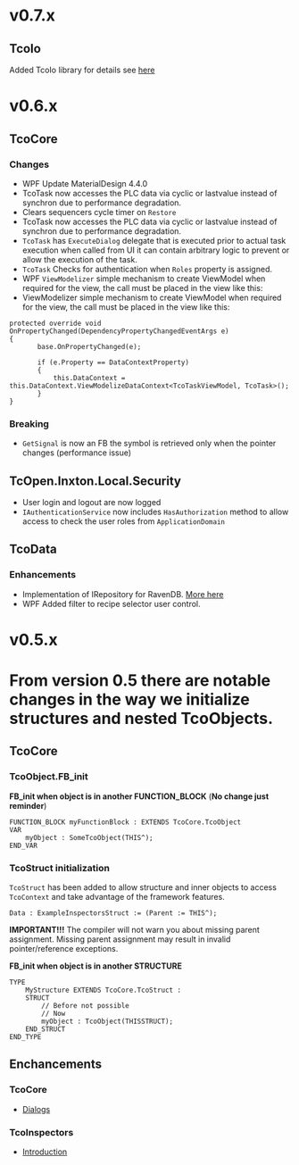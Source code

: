 # v0.7.x

## TcoIo

Added TcoIo library for details see [here](src\TcoIo\README.md)

# v0.6.x

## TcoCore

### Changes
- WPF Update MaterialDesign 4.4.0
- TcoTask now accesses the PLC data via cyclic or lastvalue instead of synchron due to performance degradation.
- Clears sequencers cycle timer on `Restore`
- TcoTask now accesses the PLC data via cyclic or lastvalue instead of synchron due to performance degradation.
- `TcoTask` has `ExecuteDialog` delegate that is executed prior to actual task execution when called from UI it can contain arbitrary logic to prevent or allow the execution of the task.
- `TcoTask` Checks for authentication when `Roles` property is assigned.
- WPF `ViewModelizer` simple mechanism to create ViewModel when required for the view, the call must be placed in the view like this:
- ViewModelizer simple mechanism to create ViewModel when required for the view, the call must be placed in the view like this:

~~~
protected override void OnPropertyChanged(DependencyPropertyChangedEventArgs e)
{
       base.OnPropertyChanged(e);

       if (e.Property == DataContextProperty)
       {                
           this.DataContext = this.DataContext.ViewModelizeDataContext<TcoTaskViewModel, TcoTask>();
       }
}
~~~

### Breaking
- `GetSignal` is now an FB the symbol is retrieved only when the pointer changes (performance issue)


## TcOpen.Inxton.Local.Security

- User login and logout are now logged
- `IAuthenticationService` now includes `HasAuthorization` method to allow access to check the user roles from `ApplicationDomain`

## TcoData

### Enhancements

- Implementation of IRepository for RavenDB. [More here](https://github.com/TcOpenGroup/TcOpen/tree/dev/src/TcoData/src/Repository/RavenDb#readme)
- WPF Added filter to recipe selector user control.

# v0.5.x

# From version 0.5 there are notable changes in the way we initialize structures and nested TcoObjects.

## TcoCore

### TcoObject.FB_init 

**FB_init when object is in another FUNCTION_BLOCK**
(**No change just reminder**)

~~~
FUNCTION_BLOCK myFunctionBlock : EXTENDS TcoCore.TcoObject
VAR    
    myObject : SomeTcoObject(THIS^); 
END_VAR    
~~~

### TcoStruct initialization

`TcoStruct` has been added to allow structure and inner objects to access `TcoContext` and take advantage of the framework features.

~~~
Data : ExampleInspectorsStruct := (Parent := THIS^);
~~~

**IMPORTANT!!!** The compiler will not warn you about missing parent assignment. Missing parent assignment may result in invalid pointer/reference exceptions.

**FB_init when object is in another STRUCTURE**

~~~
TYPE
    MyStructure EXTENDS TcoCore.TcoStruct :
    STRUCT
        // Before not possible         
        // Now
        myObject : TcoObject(THISSTRUCT);
    END_STRUCT
END_TYPE
~~~



## Enchancements

### TcoCore

- [Dialogs](https://docs.tcopengroup.org/articles/TcOpenFramework/TcoCore/TcoDialogs.html)

### TcoInspectors
-  [Introduction](https://docs.tcopengroup.org/articles/TcOpenFramework/TcoInspectors/Introduction.html)

